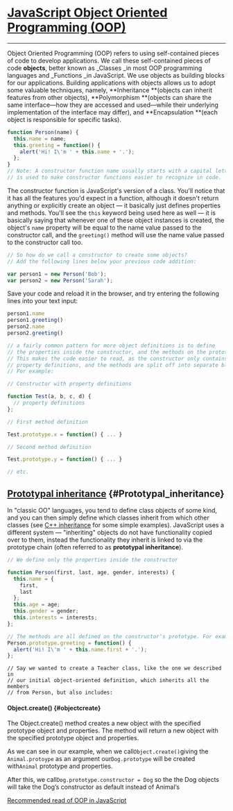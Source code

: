 # [JavaScript Object Oriented Programming \(OOP\)](https://developer.mozilla.org/en-US/docs/Learn/JavaScript/Objects/Object-oriented_JS)

---

Object Oriented Programming \(OOP\) refers to using self-contained pieces of code to develop applications. We call these self-contained pieces of code **objects**, better known as \_Classes \_in most OOP programming languages and \_Functions \_in JavaScript. We use objects as building blocks for our applications. Building applications with objects allows us to adopt some valuable techniques, namely, **Inheritance **\(objects can inherit features from other objects\), **Polymorphism **\(objects can share the same interface—how they are accessed and used—while their underlying implementation of the interface may differ\), and **Encapsulation **\(each object is responsible for specific tasks\).

```js
function Person(name) {
  this.name = name;
  this.greeting = function() {
    alert('Hi! I\'m ' + this.name + '.');
  };
}
// Note: A constructor function name usually starts with a capital letter — this convention
// is used to make constructor functions easier to recognize in code.
```

The constructor function is JavaScript's version of a class. You'll notice that it has all the features you'd expect in a function, although it doesn't return anything or explicitly create an object — it basically just defines properties and methods. You'll see the `this` keyword being used here as well — it is basically saying that whenever one of these object instances is created, the object's `name` property will be equal to the name value passed to the constructor call, and the `greeting()` method will use the name value passed to the constructor call too.

```js
// So how do we call a constructor to create some objects?
// Add the following lines below your previous code addition:

var person1 = new Person('Bob');
var person2 = new Person('Sarah');
```

Save your code and reload it in the browser, and try entering the following lines into your text input:

```js
person1.name
person1.greeting()
person2.name
person2.greeting()
```

```js
// a fairly common pattern for more object definitions is to define
// the properties inside the constructor, and the methods on the prototype.
// This makes the code easier to read, as the constructor only contains the
// property definitions, and the methods are split off into separate blocks.
// For example:

// Constructor with property definitions

function Test(a, b, c, d) {
  // property definitions
};

// First method definition

Test.prototype.x = function() { ... }

// Second method definition

Test.prototype.y = function() { ... }

// etc.
```

## [Prototypal inheritance](https://developer.mozilla.org/en-US/docs/Learn/JavaScript/Objects/Inheritance) {#Prototypal_inheritance}

In "classic OO" languages, you tend to define class objects of some kind, and you can then simply define which classes inherit from which other classes \(see [C++ inheritance](http://www.tutorialspoint.com/cplusplus/cpp_inheritance.htm) for some simple examples\). JavaScript uses a different system — "inheriting" objects do not have functionality copied over to them, instead the functionality they inherit is linked to via the prototype chain \(often referred to as **prototypal inheritance**\).

```js
// We define only the properties inside the constructor

function Person(first, last, age, gender, interests) {
  this.name = {
    first,
    last
  };
  this.age = age;
  this.gender = gender;
  this.interests = interests;
};
```

```js
// The methods are all defined on the constructor's prototype. For example:
Person.prototype.greeting = function() {
  alert('Hi! I\'m ' + this.name.first + '.');
};
```

```
// Say we wanted to create a Teacher class, like the one we described in
// our initial object-oriented definition, which inherits all the members
// from Person, but also includes:
```

#### Object.create\(\) {#objectcreate}

The Object.create\(\) method creates a new object with the specified prototype object and properties. The method will return a new object with the specified prototype object and properties.

As we can see in our example, when we call`Object.create()`giving the `Animal.protoype` as an argument our`Dog.prototype` will be created with`Animal` prototype and properties.

After this, we call`Dog.prototype.constructor = Dog` so the the Dog objects will take the Dog’s constructor as default instead of Animal’s

[Recommended read of OOP in JavaScript](http://javascriptissexy.com/oop-in-javascript-what-you-need-to-know/)

